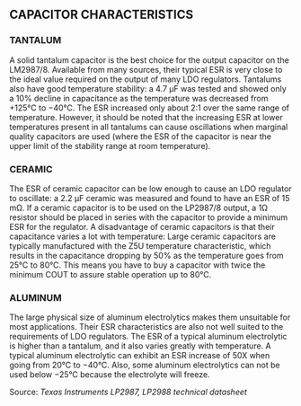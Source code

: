 ## CAPACITOR CHARACTERISTICS
### TANTALUM
A solid tantalum capacitor is the best choice for the output capacitor on the LM2987/8. Available from many sources, their typical ESR is very close to the ideal value required on the output of many LDO regulators. Tantalums also have good temperature stability: a 4.7 μF was tested and showed only a 10% decline in capacitance as the temperature was decreased from +125°C to −40°C. The ESR increased only about 2:1 over the same range of temperature. However, it should be noted that the increasing ESR at lower temperatures present in all tantalums can cause oscillations when marginal quality capacitors are used (where the ESR of the capacitor is near the upper limit of the stability range at room temperature).
### CERAMIC
The ESR of ceramic capacitor can be low enough to cause an LDO regulator to oscillate: a 2.2 μF
ceramic was measured and found to have an ESR of 15 mΩ. If a ceramic capacitor is to be used on the LP2987/8 output, a 1Ω resistor should be placed in series with the capacitor to provide a minimum ESR for the regulator. A disadvantage of ceramic capacitors is that their capacitance varies a lot with temperature: Large ceramic capacitors are typically manufactured with the Z5U temperature characteristic, which results in the capacitance dropping by 50% as the temperature goes from 25°C to 80°C. This means you have to buy a capacitor with twice the minimum COUT to assure stable operation up to 80°C. 
### ALUMINUM
The large physical size of aluminum electrolytics makes them unsuitable for most applications.
Their ESR characteristics are also not well suited to the requirements of LDO regulators. The ESR of a typical aluminum electrolytic is higher than a tantalum, and it also varies greatly with temperature. A typical aluminum electrolytic can exhibit an ESR increase of 50X when going from 20°C to −40°C. Also, some aluminum electrolytics can not be used below −25°C because the electrolyte will freeze.

Source: *Texas Instruments LP2987, LP2988 technical datasheet*